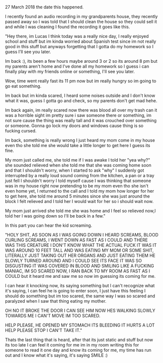 27 March 2018 the date this happened.

I recently found an audio recording in my grandparents house, they recently passed away so I was told that I should clean the house so they could sell it and while I was cleaning I found the recording it goes like this.

"Hey there, im Lucas I think today was a really nice day, I really enjoyed school and stuff but im kinda worried about Spanish test since im not really good in this stuff but anyways forgetting that I gotta do my homework so I guess I'll see you later.

Im back :), its been a few hours maybe around 3 or 2 so its around 8 pm but my parents aren't home and I've done all my homework so I guess i can finally play with my friends online or something, I'll see you later.

Wow, time went really fast its 11 pm now but im really hungry so im going to go eat something.  

Im back but im kinda scared, I heard some noises outside and I don't know what it was, guess I gotta go and check, so my parents don't get mad hehe.

Im back again, im really scared now there was blood all over my trash can it was a horrible sight im pretty sure i saw someone there or something, im not sure cause the thing was really tall and it was crouched over something or someone. Gonna go lock my doors and windows cause thing is so fucking cursed.

Im back, something is really wrong I just heard my mom come in my house even tho she told me she would take a little longer to get here I guess its fine.

My mom just called me, she told me if I was awake I told her "yea why?" she sounded relieved when she told me that she was coming home soon and that I shouldn't worry, when I started to ask "why" I suddenly got interrupted by a really loud sound coming from the kitchen, a pan or a tray just fell I shouldn't worry I told myself cause I was thinking that someone was in my house right now pretending to be my mom even tho she isn't even home yet, I returned to the call and I told my mom how longer for her to get here, she told me around 5 minutes since she was just around the block I felt relieved and I told her I would wait for her so i should wait now.

My mom just arrived she told me she was home and I feel so relieved now,I told her I was going down so I'll be back in a few."


In this part you can hear the kid screaming.


"HOLY SHIT, AS SOON AS I WAS GOING DOWN I HEARD SCREAMS, BLOOD CURLING SCREAMS, I WENT DOWN AS FAST AS I COULD AND THERE WAS THIS CREATURE I DON'T KNOW WHAT THE ACTUAL FUCK IT WAS IT WAS AROUND 10 FEET TALL AND WAS EATING MY MOM OR SOME SHIT, LITERALLY JUST TAKING OUT HER ORGANS AND JUST EATING THEM HE SLOWLY TURNED AROUND AND I COULD SEE ITS FACE IT WAS SO DISGUSTING IT WAS COVERED IN BLOOD AND SMILING LIKE A FUCKING MANIAC, IM SO SCARED NOW, I RAN BACK TO MY ROOM AS FAST AS I COULD but it heard me and saw me so now im guessing its coming for me.

I can hear it knocking now, its saying something but I can't recognize what it's saying, I can feel he is going to enter soon, I just have this feeling I should do something but im too scared, the same way I was so scared and paralyzed when I saw that thing eating my mother.

OH NO IT BROKE THE DOOR I CAN SEE HIM NOW HES WALKING SLOWLY TOWARDS ME I CAN'T MOVE IM TOO SCARED.

HELP PLEASE, HE OPENED MY STOMACH ITS BLEEDING IT HURTS A LOT HELP PLEASE STOP I CAN'T TAKE IT."

Thats the last thing that is heard, after that its just static and stuff but now its too late I can feel it coming for me im in my room writing this for someone to read it one day and know its coming for me, my time has run out and I know what it's saying, it's saying SMILE :)